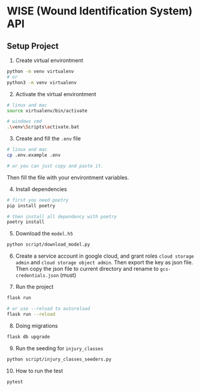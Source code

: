 # WISE (Wound Identification System) API

## Setup Project

1. Create virtual environtment

```bash
python -m venv virtualenv
# or
python3 -m venv virtualenv
```

2. Activate the virtual environtment

```bash
# linux and mac
source virtualenv/bin/activate

# windows cmd
.\venv\Scripts\activate.bat
```

3. Create and fill the `.env` file

```bash
# linux and mac
cp .env.example .env

# or you can just copy and paste it.
```

Then fill the file with your environtment variables.

4. Install dependencies

```bash
# first you need poetry
pip install poetry

# then install all dependency with poetry
poetry install
```

5. Download the `model.h5`
```bash
python script/download_model.py
```

6. Create a service account in google cloud, and grant roles `cloud storage admin` and `cloud storage object admin`. Then export the key as json file. Then copy the json file to current directory and rename to `gcs-credentials.json` (must)

7. Run the project

```bash
flask run

# or use --reload to autoreload
flask run --reload
```

8. Doing migrations

```bash
flask db upgrade
```

9. Run the seeding for `injury_classes`
```bash
python script/injury_classes_seeders.py
```

10. How to run the test

```bash
pytest
```
